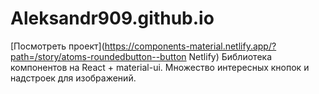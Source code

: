 # Aleksandr909.github.io
[Посмотреть проект](https://components-material.netlify.app/?path=/story/atoms-roundedbutton--button Netlify)
Библиотека компонентов на React + material-ui.
Множество интересных кнопок и надстроек для изображений.
